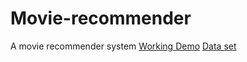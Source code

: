 # Movie-recommender
A movie recommender system 
[Working Demo](https://user-ramesh-recommender.streamlit.app/)
[Data set](https://www.kaggle.com/datasets/tmdb/tmdb-movie-metadata/?select=tmdb_5000_credits.csv)
